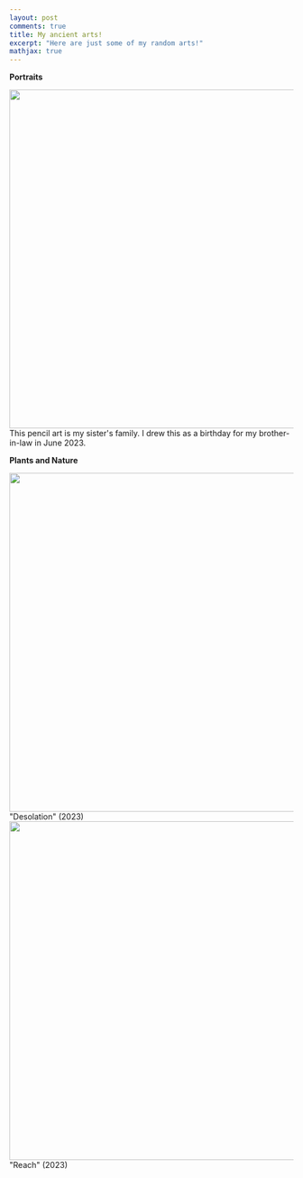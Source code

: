 ```yaml
---
layout: post
comments: true
title: My ancient arts!
excerpt: "Here are just some of my random arts!"
mathjax: true
---
```


**Portraits**


<div class="imgcap">
<img src="https://github.com/ptra31/ptra31.github.io/blob/master/images/art01.png?raw=true" width="600">
<div class="This pencil art is my sister's family. I drew this as a birthday for my brother-in-law in June 2023."></div>
</div>
This pencil art is my sister's family. I drew this as a birthday for my brother-in-law in June 2023.

**Plants and Nature**


<div class="imgcap">
<img src="https://github.com/ptra31/ptra31.github.io/blob/master/images/art02.png?raw=true" width="600">
<div class="Desolation, 2023"></div>
</div>
"Desolation" (2023)

<div class="imgcap">
<img src="https://github.com/ptra31/ptra31.github.io/blob/master/images/art03.png?raw=true" width="600">
<div class="Reach, 2023"></div>
</div>
"Reach" (2023)
